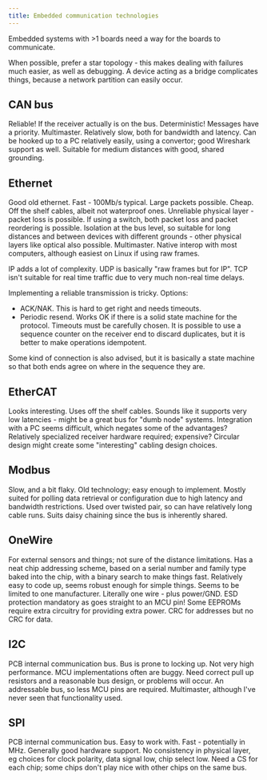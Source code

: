 ```yaml
---
title: Embedded communication technologies
---
```


Embedded systems with >1 boards need a way for the boards to communicate.

When possible, prefer a star topology - this makes dealing with failures much easier, as well as debugging.
A device acting as a bridge complicates things, because a network partition can easily occur.

## CAN bus

Reliable! If the receiver actually is on the bus.
Deterministic! Messages have a priority.
Multimaster.
Relatively slow, both for bandwidth and latency.
Can be hooked up to a PC relatively easily, using a convertor; good Wireshark support as well.
Suitable for medium distances with good, shared grounding.

## Ethernet

Good old ethernet.
Fast - 100Mb/s typical.
Large packets possible.
Cheap.
Off the shelf cables, albeit not waterproof ones.
Unreliable physical layer - packet loss is possible.
If using a switch, both packet loss and packet reordering is possible.
Isolation at the bus level, so suitable for long distances and between devices with different grounds - other physical layers like optical also possible.
Multimaster.
Native interop with most computers, although easiest on Linux if using raw frames.

IP adds a lot of complexity.
UDP is basically "raw frames but for IP".
TCP isn't suitable for real time traffic due to very much non-real time delays.

Implementing a reliable transmission is tricky. Options:

- ACK/NAK. This is hard to get right and needs timeouts.
- Periodic resend. Works OK if there is a solid state machine for the protocol. Timeouts must be carefully chosen. It is possible to use a sequence counter on the receiver end to discard duplicates, but it is better to make operations idempotent.

Some kind of connection is also advised, but it is basically a state machine so that both ends agree on where in the sequence they are.

## EtherCAT

Looks interesting.
Uses off the shelf cables.
Sounds like it supports very low latencies - might be a great bus for "dumb node" systems.
Integration with a PC seems difficult, which negates some of the advantages?
Relatively specialized receiver hardware required; expensive?
Circular design might create some "interesting" cabling design choices.

## Modbus

Slow, and a bit flaky.
Old technology; easy enough to implement.
Mostly suited for polling data retrieval or configuration due to high latency and bandwidth restrictions.
Used over twisted pair, so can have relatively long cable runs.
Suits daisy chaining since the bus is inherently shared.

## OneWire

For external sensors and things; not sure of the distance limitations.
Has a neat chip addressing scheme, based on a serial number and family type baked into the chip, with a binary search to make things fast.
Relatively easy to code up, seems robust enough for simple things.
Seems to be limited to one manufacturer.
Literally one wire - plus power/GND.
ESD protection mandatory as goes straight to an MCU pin!
Some EEPROMs require extra circuitry for providing extra power.
CRC for addresses but no CRC for data.

## I2C

PCB internal communication bus.
Bus is prone to locking up.
Not very high performance.
MCU implementations often are buggy.
Need correct pull up resistors and a reasonable bus design, or problems will occur.
An addressable bus, so less MCU pins are required.
Multimaster, although I've never seen that functionality used.

## SPI

PCB internal communication bus.
Easy to work with.
Fast - potentially in MHz.
Generally good hardware support.
No consistency in physical layer, eg choices for clock polarity, data signal low, chip select low.
Need a CS for each chip; some chips don't play nice with other chips on the same bus.


